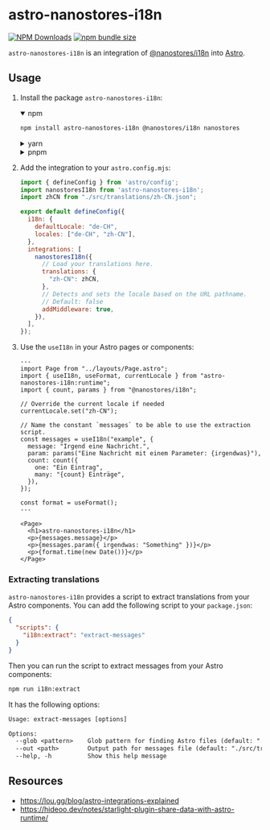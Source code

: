 # astro-nanostores-i18n

[![NPM Downloads](https://img.shields.io/npm/dw/astro-nanostores-i18n)](https://npmjs.org/astro-nanostores-i18n)
[![npm bundle size](https://img.shields.io/bundlephobia/min/astro-nanostores-i18n)](https://npmjs.org/astro-nanostores-i18n)

`astro-nanostores-i18n` is an integration of [@nanostores/i18n](https://github.com/nanostores/i18n) into [Astro](https://astro.build/).

## Usage

1. Install the package `astro-nanostores-i18n`:
   <details open>
    <summary>npm</summary>

    ```bash
    npm install astro-nanostores-i18n @nanostores/i18n nanostores
    ```
   </details>
   <details>
     <summary>yarn</summary>

     ```bash
     yarn add astro-nanostores-i18n @nanostores/i18n nanostores
     ```
   </details>
   <details>
     <summary>pnpm</summary>

     ```bash
     pnpm add astro-nanostores-i18n @nanostores/i18n nanostores
     ```
   </details>
1. Add the integration to your `astro.config.mjs`:

   ```javascript
   import { defineConfig } from 'astro/config';
   import nanostoresI18n from 'astro-nanostores-i18n';
   import zhCN from "./src/translations/zh-CN.json";

   export default defineConfig({
     i18n: {
       defaultLocale: "de-CH",
       locales: ["de-CH", "zh-CN"],
     },
     integrations: [
       nanostoresI18n({
         // Load your translations here.
         translations: {
           "zh-CN": zhCN,
         },
         // Detects and sets the locale based on the URL pathname.
         // Default: false
         addMiddleware: true,
       }),
     ],
   });
   ```
1. Use the `useI18n` in your Astro pages or components:
   ```tsx
   ---
   import Page from "../layouts/Page.astro";
   import { useI18n, useFormat, currentLocale } from "astro-nanostores-i18n:runtime";
   import { count, params } from "@nanostores/i18n";

   // Override the current locale if needed
   currentLocale.set("zh-CN");

   // Name the constant `messages` to be able to use the extraction script.
   const messages = useI18n("example", {
     message: "Irgend eine Nachricht.",
     param: params("Eine Nachricht mit einem Parameter: {irgendwas}"),
     count: count({
       one: "Ein Eintrag",
       many: "{count} Einträge",
     }),
   });

   const format = useFormat();
   ---

   <Page>
     <h1>astro-nanostores-i18n</h1>
     <p>{messages.message}</p>
     <p>{messages.param({ irgendwas: "Something" })}</p>
     <p>{format.time(new Date())}</p>
   </Page>
   ```

### Extracting translations

`astro-nanostores-i18n` provides a script to extract translations from your Astro components. You can add the following script to your `package.json`:

```json
{
  "scripts": {
    "i18n:extract": "extract-messages"
  }
}
```

Then you can run the script to extract messages from your Astro components:

```bash
npm run i18n:extract
```

It has the following options:

```txt
Usage: extract-messages [options]

Options:
  --glob <pattern>    Glob pattern for finding Astro files (default: "./src/**/*.astro")
  --out <path>        Output path for messages file (default: "./src/translations/extract.json")
  --help, -h          Show this help message
```

## Resources

- https://lou.gg/blog/astro-integrations-explained
- https://hideoo.dev/notes/starlight-plugin-share-data-with-astro-runtime/
